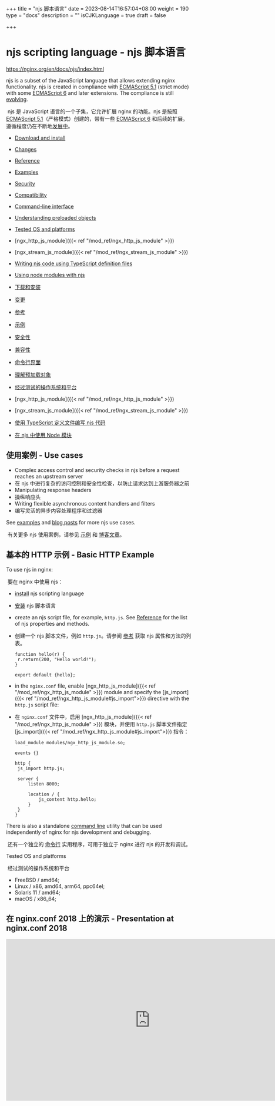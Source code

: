 +++
title = "njs 脚本语言"
date = 2023-08-14T16:57:04+08:00
weight = 190
type = "docs"
description = ""
isCJKLanguage = true
draft = false

+++

# njs scripting language - njs 脚本语言

https://nginx.org/en/docs/njs/index.html



njs is a subset of the JavaScript language that allows extending nginx functionality. njs is created in compliance with [ECMAScript 5.1](http://www.ecma-international.org/ecma-262/5.1/) (strict mode) with some [ECMAScript 6](http://www.ecma-international.org/ecma-262/6.0/) and later extensions. The compliance is still [evolving](https://nginx.org/en/docs/njs/compatibility.html).

​	njs 是 JavaScript 语言的一个子集，它允许扩展 nginx 的功能。njs 是按照 [ECMAScript 5.1](http://www.ecma-international.org/ecma-262/5.1/)（严格模式）创建的，带有一些 [ECMAScript 6](http://www.ecma-international.org/ecma-262/6.0/) 和后续的扩展。遵循程度仍在不断地[发展中](https://nginx.org/en/docs/njs/compatibility.html)。

- [Download and install](https://nginx.org/en/docs/njs/install.html)
- [Changes](https://nginx.org/en/docs/njs/changes.html)
- [Reference](https://nginx.org/en/docs/njs/reference.html)
- [Examples](https://github.com/nginx/njs-examples/)
- [Security](https://nginx.org/en/docs/njs/security.html)
- [Compatibility](https://nginx.org/en/docs/njs/compatibility.html)
- [Command-line interface](https://nginx.org/en/docs/njs/cli.html)
- [Understanding preloaded objects](https://nginx.org/en/docs/njs/preload_objects.html)
- [Tested OS and platforms](https://nginx.org/en/docs/njs/index.html#tested_os_and_platforms)

- [ngx_http_js_module]({{< ref "/mod_ref/ngx_http_js_module" >}})
- [ngx_stream_js_module]({{< ref "/mod_ref/ngx_stream_js_module" >}})

- [Writing njs code using TypeScript definition files](https://nginx.org/en/docs/njs/typescript.html)
- [Using node modules with njs](https://nginx.org/en/docs/njs/node_modules.html)
- [下载和安装](https://nginx.org/en/docs/njs/install.html)
- [变更](https://nginx.org/en/docs/njs/changes.html)
- [参考](https://nginx.org/en/docs/njs/reference.html)
- [示例](https://github.com/nginx/njs-examples/)
- [安全性](https://nginx.org/en/docs/njs/security.html)
- [兼容性](https://nginx.org/en/docs/njs/compatibility.html)
- [命令行界面](https://nginx.org/en/docs/njs/cli.html)
- [理解预加载对象](https://nginx.org/en/docs/njs/preload_objects.html)
- [经过测试的操作系统和平台](https://nginx.org/en/docs/njs/index.html#tested_os_and_platforms)
- [ngx_http_js_module]({{< ref "/mod_ref/ngx_http_js_module" >}})
- [ngx_stream_js_module]({{< ref "/mod_ref/ngx_stream_js_module" >}})
- [使用 TypeScript 定义文件编写 njs 代码](https://nginx.org/en/docs/njs/typescript.html)
- [在 njs 中使用 Node 模块](https://nginx.org/en/docs/njs/node_modules.html)





## 使用案例 - Use cases



- Complex access control and security checks in njs before a request reaches an upstream server
- 在 njs 中进行复杂的访问控制和安全性检查，以防止请求达到上游服务器之前
- Manipulating response headers
- 操纵响应头
- Writing flexible asynchronous content handlers and filters
- 编写灵活的异步内容处理程序和过滤器

See [examples](https://github.com/nginx/njs-examples/) and [blog posts](https://www.nginx.com/blog/tag/nginx-javascript-module/) for more njs use cases.

​	有关更多 njs 使用案例，请参见 [示例](https://github.com/nginx/njs-examples/) 和 [博客文章](https://www.nginx.com/blog/tag/nginx-javascript-module/)。



## 基本的 HTTP 示例 - Basic HTTP Example

To use njs in nginx:

​	要在 nginx 中使用 njs：

- [install](https://nginx.org/en/docs/njs/install.html) njs scripting language

- [安装](https://nginx.org/en/docs/njs/install.html) njs 脚本语言

- create an njs script file, for example, `http.js`. See [Reference](https://nginx.org/en/docs/njs/reference.html) for the list of njs properties and methods.

- 创建一个 njs 脚本文件，例如 `http.js`。请参阅 [参考](https://nginx.org/en/docs/njs/reference.html) 获取 njs 属性和方法的列表。

  ```
  function hello(r) {
   r.return(200, "Hello world!");
  }
  
  export default {hello};
  ```

  

- in the `nginx.conf` file, enable [ngx_http_js_module]({{< ref "/mod_ref/ngx_http_js_module" >}}) module and specify the [js_import]({{< ref "/mod_ref/ngx_http_js_module#js_import">}}) directive with the `http.js` script file:

- 在 `nginx.conf` 文件中，启用 [ngx_http_js_module]({{< ref "/mod_ref/ngx_http_js_module" >}}) 模块，并使用 `http.js` 脚本文件指定 [js_import]({{< ref "/mod_ref/ngx_http_js_module#js_import">}}) 指令：

  ```
  load_module modules/ngx_http_js_module.so;
  
  events {}
  
  http {
   js_import http.js;
  
   server {
       listen 8000;
  
       location / {
           js_content http.hello;
       }
   }
  }
  ```

  

There is also a standalone [command line](https://nginx.org/en/docs/njs/cli.html) utility that can be used independently of nginx for njs development and debugging.

​	还有一个独立的 [命令行](https://nginx.org/en/docs/njs/cli.html) 实用程序，可用于独立于 nginx 进行 njs 的开发和调试。



Tested OS and platforms

​	经过测试的操作系统和平台

- FreeBSD / amd64;
- Linux / x86, amd64, arm64, ppc64el;
- Solaris 11 / amd64;
- macOS / x86_64;



## 在 nginx.conf 2018 上的演示 - Presentation at nginx.conf 2018



<iframe type="text/html" src="https://www.youtube.com/embed/Jc_L6UffFOs?modestbranding=1&amp;rel=0&amp;showinfo=0&amp;color=white" frameborder="0" allowfullscreen="1" style="top: 0px; left: 0px; width: 780.802px; height: 439.198px;"></iframe>

